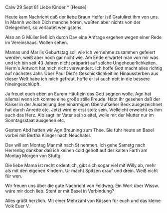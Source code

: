  Calw 29 Sept 81
Liebe Kinder <Marie>* [Hesse]

Heute kam Nachricht daß der liebe Braun Helfer ist! Gratuliret ihm von uns. 
In Mannh wollten Dich manche hören, wußten aber nichts von der Gelegenheit, so verlautet wenigstens.

Also an G Müller ließ ich durch Dav eine Anfrage ergehen wegen einer Rede im Vereinshaus. Wollen sehen.

Mamas und Marilis Geburtstag soll wie ich vernehme zusammen gefeiert werden, weiß aber noch gar nicht wie. Am Ende erwartet man von mir was und ich bin seit 43 Jahren nicht präparirt auf solche Ungeheuerlichkeiten. 
Herm's Antwort hat mich nicht verwundert. Ich hoffe Gott macht alles richtig auf nächstes Jahr. Über Paul Diet's Geschicklichkeit im Hinaussterben aus dieser Welt habe ich mich gefreut, hoffe er ist auch nett in die bessere hineingeschlüpft.

Ja freuet euch eben an Eurem Häuflein das Gott segnen wolle. Agn hat allemal wenn ich komme eine große stille Freude. Habt ihr gesehen daß der Kaiser in der Ausstellung den einarmigen Oberaufseher Beck ausgezeichnet hat durch Anrede etc. Jetzt wird er erst stolz sein. Vielleicht erweicht es ihm auch das Herz. Alb sagt ihr Vater sei so eitel, wolle mit der Mutter nur im Sonntagsstaat ausgehen etc.

Gestern Abd hatten wir Agn Breuning zum Thee. Sie fuhr heute an Basel vorbei mit Bertha Klinger nach Neuchatel.

Dav will am Montag Mar mit nach St nehmen. Ich gehe Samstg nach Herrenbg dankbar daß ich keinen cold geholt auf der kalten Farth am Montag Morgen von Stuttg.

Die liebe Mama ist recht ordentlich, gibt sich sogar viel mit Willy ab, mehr als mit den eigenen Kindern. Ur macht Spitzen drauf und drein. Weiß nicht für wen.

Wir freuen uns über die gute Nachricht von Feldweg. Ein Wort über Wissw. wäre mir doch lieb. Steht er mit Basel in Verbindung?

Alles grüßt herzlich. Mit einer Mehrzahl von Küssen für euch und das kleine Volk
 Euer V.
